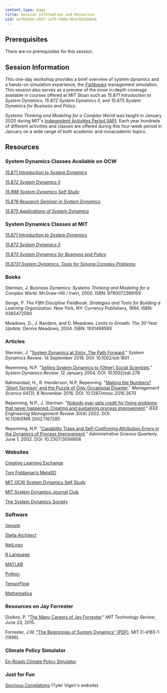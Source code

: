 ```yaml
---
content_type: page
title: Session Information and Resources
uid: ecfb2dea-a55f-ca7b-59de-66ac822d44a4
---
```


Prerequisites
-------------

There are no prerequisites for this session.

Session Information
-------------------

This one-day workshop provides a brief overview of system dynamics and a hands-on simulation experience, the [_Fishbanks_](https://mitsloan.mit.edu/teaching-resources-library/fishbanks-a-renewable-resource-management-simulation) management simulation. This session also serves as a preview of the more in-depth coverage available in courses offered at MIT Sloan such as _15.871 Introduction to System Dynamics_, _15.872 System Dynamics II_, and _15.873 System Dynamics for Business and Policy_.

_Systems Thinking and Modeling for a Complex World_ was taught in January 2020 during MIT's [Independent Activities Period (IAP)](https://elo.mit.edu/iap/). Each year hundreds of different activities and classes are offered during this four-week period in January on a wide range of both academic and nonacademic topics.

Resources
---------

### System Dynamics Classes Available on OCW

[_15.871 Introduction to System Dynamics_](/courses/15-871-introduction-to-system-dynamics-fall-2013/)

[_15.872 System Dynamics II_](/courses/15-872-system-dynamics-ii-fall-2013/)

[_15.988 System Dynamics Self Study_](/courses/15-988-system-dynamics-self-study-fall-1998-spring-1999/)

[_15.879 Research Seminar in System Dynamics_  
](/courses/15-879-research-seminar-in-system-dynamics-spring-2014/)

[_15.875 Applications of System Dynamics_](/courses/15-875-applications-of-system-dynamics-spring-2004/)

### System Dynamics Classes at MIT

[_15.871 Introduction to System Dynamics_](http://catalog.mit.edu/search/?search=15.871)

[_15.872 System Dynamics II_](http://catalog.mit.edu/search/?search=15.872)

[_15.873 System Dynamics for Business and Policy_](http://catalog.mit.edu/search/?search=15.873)

[_15.8731 System Dynamics: Tools for Solving Complex Problems_](http://catalog.mit.edu/search/?search=15.8731)

### Books

Sterman, J. _Business Dynamics: Systems Thinking and Modeling for a Complex World_. McGraw-Hill / Irwin, 2000. ISBN: 9780072389159

Senge, P. _The Fifth Discipline Fieldbook: Strategies and Tools for Building a Learning Organization_. New York, NY: Currency Publishers, 1994. ISBN: 0385472560

Meadows, D., J. Randers, and D. Meadows. _Limits to Growth: The 30-Year Update_. Dennis Meadows, 2004. ISBN: 193149858X

### Articles

Sterman, J. "[System Dynamics at Sixty: The Path Forward](https://doi.org/10.1002/sdr.1601)." _System Dynamics Review_. 14 September 2018. DOI: 10.1002/sdr.1601

Repenning, N.P. "[Selling System Dynamics to (Other) Social Scientists](https://doi.org/10.1002/sdr.278)." _System Dynamics Review_. 12 January 2004. DOI: 10.1002/sdr.278

Rahmandad, H., R. Henderson, N.P. Repenning. "[Making the Numbers? 'Short Termism' and the Puzzle of Only Occasional Disaster](https://doi.org/10.1287/mnsc.2016.2670)." _Management Science_ 64(3), 8 November 2016. DOI: 10.1287/mnsc.2016.2670

Repenning, N.P., J. Sterman. "[Nobody ever gets credit for fixing problems that never happened: Creating and sustaining process improvement](https://doi.org/10.1109/EMR.2002.1167285)." _IEEE Engineering Management Review_ 30(4) 2002. DOI: 10.1109/EMR.2002.1167285

Repenning, N.P. "[Capability Traps and Self-Confirming Attribution Errors in the Dynamics of Process Improvement](https://doi.org/10.2307/3094806)." _Administrative Science Quarterly_. June 1, 2002. DOI: 10.2307/3094806

### Websites

[Creative Learning Exchange](http://www.clexchange.org/)

[Tom Fiddaman’s MetaSD](https://metasd.com/model-library/)

[MIT OCW System Dynamics Self Study](/courses/15-988-system-dynamics-self-study-fall-1998-spring-1999/)

[MIT System Dynamics Journal Club](http://sdjournalclub.mit.edu/)

[The System Dynamics Society](https://www.systemdynamics.org/what-is-sd)

### Software

[Vensim](https://vensim.com/)

[Stella Architect](https://www.iseesystems.com/store/products/stella-architect.aspx)

[NetLogo](https://ccl.northwestern.edu/netlogo/)

[R Language](https://www.r-project.org/)

[MATLAB](https://www.mathworks.com/products/matlab.html)

[Python](https://www.python.org/)

[TensorFlow](https://www.tensorflow.org/)

[Mathematica](https://www.wolfram.com/mathematica/)

### Resources on Jay Forrester

Dizikes, P. "[The Many Careers of Jay Forrester](https://www.technologyreview.com/2015/06/23/167538/the-many-careers-of-jay-forrester/)." _MIT Technology Review_, June 23, 2015.

Forrester, J.W. ["The Beginnings of System Dynamics" (PDF)](http://web.mit.edu/sysdyn/sd-intro/D-4165-1.pdf). MIT D-4165-1 (1996).

### Climate Policy Simulator

[En-Roads Climate Policy Simulator](https://en-roads.climateinteractive.org/scenario.html?v=2.7.6)

### Just for Fun

[Spurious Correlations](https://www.tylervigen.com/spurious-correlations) (Tyler Vigen's website)